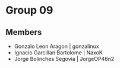 # Group 09

## Members

- Gonzalo Leon Aragon | gonzalinux
- Ignacio Garcillan Bartolome | NaxoK
- Jorge Bolinches Segovia | JorgeOP46n2
